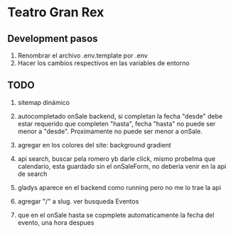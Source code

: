 # Teatro Gran Rex

## Development pasos

1. Renombrar el archivo .env.template por .env
2. Hacer los cambios respectivos en las variables de entorno

## TODO 

1. sitemap dinámico

2. autocompletado onSale backend, si completan la fecha "desde" debe estar requerido que completen "hasta", fecha "hasta" no puede ser menor a "desde". Proximamente no puede ser menor a onSale.

3. agregar en los colores del site: background gradient

4. api search, buscar pela romero yb darle click, mismo probelma que calendario, esta guardado sin el onSaleForm, no deberia venir en la api de search

5. gladys aparece en el backend como running pero no me lo trae la api

6. agregar "/" a slug. ver busqueda Eventos

7. que en el onSale hasta se copmplete automaticamente la fecha del evento, una hora despues
